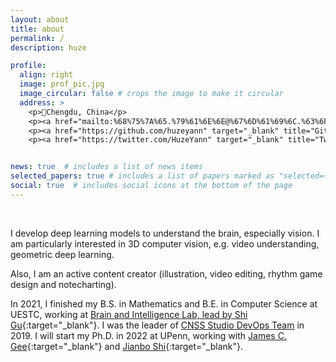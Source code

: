 ```yaml
---
layout: about
title: about
permalink: /
description: huze

profile:
  align: right
  image: prof_pic.jpg
  image_circular: false # crops the image to make it circular
  address: >
    <p>📍Chengdu, China</p>
    <p><a href="mailto:%68%75%7A%65.%79%61%6E%6E@%67%6D%61%69%6C.%63%6F%6D"><i class="fas fa-envelope"> Email</i></a><p/>
    <p><a href="https://github.com/huzeyann" target="_blank" title="GitHub"><i class="fab fa-github"> Github</i></a></p>
    <p><a href="https://twitter.com/HuzeYann" target="_blank" title="Twitter"><i class="fab fa-twitter"> Twitter</i></a></p>


news: true  # includes a list of news items
selected_papers: true # includes a list of papers marked as "selected={true}"
social: true  # includes social icons at the bottom of the page
---
```


<br/>

I develop deep learning models to understand the brain, especially vision. I am particularly interested in 3D computer vision, e.g. video understanding, geometric deep learning. 

Also, I am an active content creator (illustration, video editing, rhythm game design and notecharting).

In 2021, I finished my B.S. in Mathematics and B.E. in Computer Science at UESTC, working at [Brain and Intelligence Lab, lead by Shi Gu](http://guslab.org/){:target="\_blank"}. I was the leader of [CNSS Studio DevOps Team](https://cnss.io/) in 2019. I will start my Ph.D. in 2022 at UPenn, working with [James C. Gee](https://www.med.upenn.edu/apps/faculty/index.php/g5455356/p10656){:target="\_blank"} and [Jianbo Shi](https://www.cis.upenn.edu/~jshi/){:target="\_blank"}.